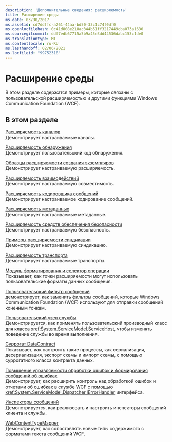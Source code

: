 ```yaml
---
description: 'Дополнительные сведения: расширяемость'
title: Расширение среды
ms.date: 03/30/2017
ms.assetid: cd7ddffc-a261-44aa-bd50-33c1c74f0df0
ms.openlocfilehash: 0c41d808e218ac344b51ff3217449cba073a1630
ms.sourcegitcommit: ddf7edb67715a5b9a45e3dd44536dabc153c1de0
ms.translationtype: MT
ms.contentlocale: ru-RU
ms.lasthandoff: 02/06/2021
ms.locfileid: "99752318"
---
```

# <a name="extensibility"></a>Расширение среды

В этом разделе содержатся примеры, которые связаны с пользовательской расширяемостью и другими функциями Windows Communication Foundation (WCF).  
  
## <a name="in-this-section"></a>В этом разделе  

 [Расширяемость каналов](channels-extensibility.md)  
 Демонстрирует настраиваемые каналы.  
  
 [Расширяемость обнаружения](/previous-versions/dotnet/netframework-4.0/dd807503(v%3dvs.100))  
 Демонстрирует пользовательский код обнаружения.  
  
 [Образцы расширяемости создания экземпляров](instancing-extensibility.md)  
 Демонстрирует настраиваемую расширяемость.  
  
 [Расширяемость взаимодействий](interop-extensibility.md)  
 Демонстрирует настраиваемую совместимость.  
  
 [Расширяемость кодировщика сообщений](message-encoder-extensibility.md)  
 Демонстрирует настраиваемое кодирование сообщений.  
  
 [Расширяемость метаданных](metadata-extensibility.md)  
 Демонстрирует настраиваемые метаданные.  
  
 [Расширяемость средств обеспечения безопасности](security-extensibility.md)  
 Демонстрирует настраиваемую безопасность.  
  
 [Примеры расширяемости синдикации](syndication-extensibility-samples.md)  
 Демонстрирует настраиваемую синдикацию.  
  
 [Расширяемость транспорта](transport-extensibility.md)  
 Демонстрирует настраиваемые транспорты.
  
 [Модуль форматирования и селектор операции](operation-formatter-and-operation-selector.md)  
 Показывает, как точки расширяемости могут использовать пользовательские форматы данных сообщения.  
  
 [Пользовательский фильтр сообщений](custom-message-filter.md)  
 демонстрирует, как заменить фильтры сообщений, которые Windows Communication Foundation (WCF) используют для отправки сообщений конечным точкам.  
  
 [Пользовательский узел службы](custom-service-host.md)  
 Демонстрируется, как применять пользовательский производный класс для класса <xref:System.ServiceModel.ServiceHost>, чтобы изменять поведение службы во время выполнения.  
  
 [Суррогат DataContract](datacontract-surrogate.md)  
 Показывает, как настроить такие процессы, как сериализация, десериализация, экспорт схемы и импорт схемы, с помощью суррогатного класса контракта данных.  
  
 [Повышение управляемости обработки ошибок и формирования сообщений об ошибках](extending-control-over-error-handling-and-reporting.md)  
 Демонстрирует, как расширить контроль над обработкой ошибок и отчетами об ошибках в службе WCF с помощью <xref:System.ServiceModel.Dispatcher.IErrorHandler> интерфейса.  
  
 [Инспекторы сообщений](message-inspectors.md)  
 Демонстрируется, как реализовать и настроить инспекторы сообщений клиента и службы.  
  
 [WebContentTypeMapper](webcontenttypemapper-sample.md)  
 Демонстрирует, как сопоставлять новые типы содержимого с форматами текста сообщений WCF.
